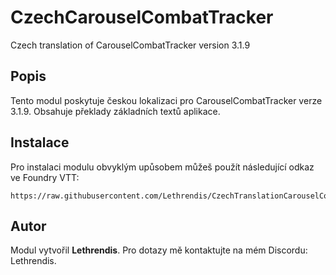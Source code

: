 
# CzechCarouselCombatTracker

Czech translation of CarouselCombatTracker version 3.1.9

## Popis
Tento modul poskytuje českou lokalizaci pro CarouselCombatTracker verze 3.1.9. Obsahuje překlady základních textů aplikace.

## Instalace
Pro instalaci modulu obvyklým upůsobem můžeš použít následující odkaz ve Foundry VTT:

```
https://raw.githubusercontent.com/Lethrendis/CzechTranslationCarouselCombatTracker/main/module.json
```

## Autor
Modul vytvořil **Lethrendis**. Pro dotazy mě kontaktujte na mém Discordu: Lethrendis.
